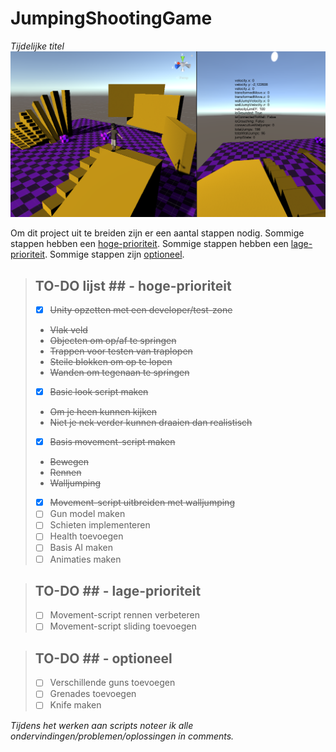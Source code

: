 # JumpingShootingGame
*Tijdelijke titel*
![Screenshot vanuit Unity](https://raw.githubusercontent.com/Rowan-Mulder/JumpingShootingGame/master/Assets/Screenshots/Screenshot1.png)



Om dit project uit te breiden zijn er een aantal stappen nodig.
Sommige stappen hebben een [hoge-prioriteit](https://github.com/Rowan-Mulder/JumpingShootingGame/blob/master/README.md#to-do-lijst----hoge-prioriteit).
Sommige stappen hebben een [lage-prioriteit](https://github.com/Rowan-Mulder/JumpingShootingGame/blob/master/README.md##to-do-lijst----lage-prioriteit).
Sommige stappen zijn [optioneel](https://github.com/Rowan-Mulder/JumpingShootingGame/blob/master/README.md#to-do-lijst----optioneel).



>## TO-DO lijst ## - hoge-prioriteit
>- [x] ~~Unity opzetten met een developer/test-zone~~
>* ~~Vlak veld~~
>* ~~Objecten om op/af te springen~~
>* ~~Trappen voor testen van traplopen~~
>* ~~Steile blokken om op te lopen~~
>* ~~Wanden om tegenaan te springen~~
>- [x] ~~Basic look script maken~~
>* ~~Om je heen kunnen kijken~~
>* ~~Niet je nek verder kunnen draaien dan realistisch~~
>- [x] ~~Basis movement-script maken~~
>* ~~Bewegen~~
>* ~~Rennen~~
>* ~~Walljumping~~
>- [x] ~~Movement-script uitbreiden met walljumping~~
>- [ ] Gun model maken
>- [ ] Schieten implementeren
>- [ ] Health toevoegen
>- [ ] Basis AI maken
>- [ ] Animaties maken

>## TO-DO ## - lage-prioriteit
>- [ ] Movement-script rennen verbeteren
>- [ ] Movement-script sliding toevoegen

>## TO-DO ## - optioneel
>- [ ] Verschillende guns toevoegen
>- [ ] Grenades toevoegen
>- [ ] Knife maken



*Tijdens het werken aan scripts noteer ik alle ondervindingen/problemen/oplossingen in comments.*
